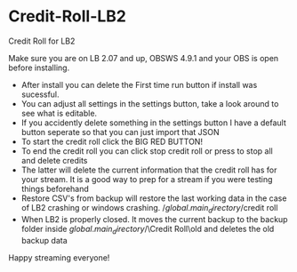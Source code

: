 # Credit-Roll-LB2
Credit Roll for LB2 

Make sure you are on LB 2.07 and up, OBSWS 4.9.1 and your OBS is open before installing.

- After install you can delete the First time run button if install was sucessful.
- You can adjust all settings in the settings button, take a look around to see what is editable.
- If you accidently delete something in the settings button I have a default button seperate so that you can just import that JSON
- To start the credit roll click the BIG RED BUTTON! 
- To end the credit roll you can click stop credit roll or press to stop all and delete credits
- The latter will delete the current information that the credit roll has for your stream. It is a good way to prep for a stream if you were testing things beforehand
- Restore CSV's from backup will restore the last working data in the case of LB2 crashing or windows crashing.   /$global.main_directory$/credit roll  
- When LB2 is properly closed. It moves the current backup to the backup folder inside $global.main_directory$/\Credit Roll\old and deletes the old backup data

Happy streaming everyone!
